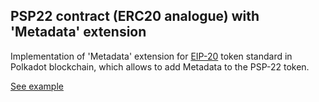 ## PSP22 contract (ERC20 analogue) with 'Metadata' extension

Implementation of 'Metadata' extension for [EIP-20](https://eips.ethereum.org/EIPS/eip-20) token standard in Polkadot blockchain, which allows to add Metadata to the PSP-22 token.

[See example](https://supercolony-net.github.io/openbrush-contracts/smart-contracts/psp22/extensions/metadata)

